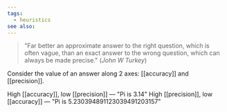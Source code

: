 ```yaml
---
tags:
  - heuristics
see also:
---
```

> "Far better an approximate answer to the right question, which is often vague, than an exact answer to the wrong question, which can always be made precise."
> (_John W Turkey_)

Consider the value of an answer along 2 axes: [[accuracy]] and [[precision]].

High [[accuracy]], low [[precision]] — "Pi is 3.14"
High [[precision]], low [[accuracy]] — "Pi is 5.230394891123039491203157"
